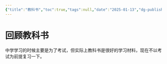 ```yaml
---
{"title":"教科书","toc":true,"tags":null,"date":"2025-01-13","dg-publish":true,"permalink":"/wiki/read/textbook/index/","dgPassFrontmatter":true,"noteIcon":""}
---
```



# 回顾教科书

中学学习的时候主要是为了考试，但实际上教科书是很好的学习材料，现在不以考试为前提复习一下。
